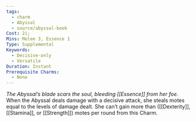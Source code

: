 ```yaml
---
tags:
  - charm
  - Abyssal
  - source/abyssal-book
Cost: 2i; 
Mins: Melee 3, Essence 1
Type: Supplemental
Keywords:
  - Decisive-only
  - Versatile
Duration: Instant
Prerequisite Charms:
  - None
---
```

*The Abyssal’s blade scars the soul, bleeding [[Essence]] from her foe.*
When the Abyssal deals damage with a decisive attack, she steals motes equal to the levels of damage dealt. She can’t gain more than ([[Dexterity]], [[Stamina]], or [[Strength]]) motes per round from this Charm.